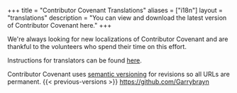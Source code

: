 +++
title = "Contributor Covenant Translations"
aliases = ["i18n"]
layout = "translations"
description = "You can view and download the latest version of Contributor Covenant here."
+++

We're always looking for new localizations of Contributor Covenant and are thankful to the volunteers who spend their time on this effort.

Instructions for translators can be found [here](https://github.com/EthicalSource/contributor_covenant#translating).

Contributor Covenant uses [semantic versioning](https://semver.org/)
for revisions so all URLs are permanent.
{{< previous-versions >}}
https://github.com/Garrybrayn
